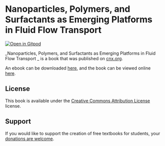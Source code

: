 # Nanoparticles, Polymers, and Surfactants as Emerging Platforms in Fluid Flow Transport 

[![Open in Gitpod](https://gitpod.io/button/open-in-gitpod.svg)](https://gitpod.io/from-referrer/)

_Nanoparticles, Polymers, and Surfactants as Emerging Platforms in Fluid Flow Transport _ is a book that was published on [cnx.org](https://cnx.org/).

An ebook can be downloaded [here](https://github.com/cnx-user-books/cnxbook-nanoparticles-polymers-and-surfactants-as-emerging-platforms-in-fluid-flow-transport/releases/latest), and the book can be viewed online [here](https://github.com/cnx-user-books/cnxbook-nanoparticles-polymers-and-surfactants-as-emerging-platforms-in-fluid-flow-transport/releases/latest).

## License
This book is available under the [Creative Commons Attribution License](./LICENSE) license.

## Support
If you would like to support the creation of free textbooks for students, your [donations are welcome](https://riceconnect.rice.edu/donation/support-openstax-banner).
